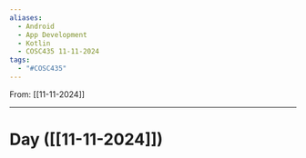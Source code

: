 ```yaml
---
aliases:
  - Android
  - App Development
  - Kotlin
  - COSC435 11-11-2024
tags:
  - "#COSC435"
---
```

From: [[11-11-2024]]

-------
# Day  ([[11-11-2024]])
